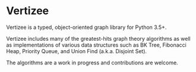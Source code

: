 # Vertizee
Vertizee is a typed, object-oriented graph library for Python 3.5+.

Vertizee includes many of the greatest-hits graph theory algorithms as well as implementations of
various data structures such as BK Tree, Fibonacci Heap, Priority Queue, and Union Find (a.k.a.
Disjoint Set).

The algorithms are a work in progress and contributions are welcome.

